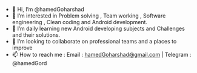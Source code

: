 - 👋 Hi, I’m @hamedGoharshad
- 👀 I’m interested in Problem solving , Team working , Software engineering , Clean coding and Android development.
- 🌱 I’m daily learning new Android developing subjects and Challenges and their solutions. 
- 💞️ I’m looking to collaborate on professional teams and a places to improve
- 📫 How to reach me : 
Email : hamedGoharshad@gmail.com | 
Telegram : @hamedGord

<!---
hamedGoharshad/hamedGoharshad is a ✨ special ✨ repository because its `README.md` (this file) appears on your GitHub profile.
You can click the Preview link to take a look at your changes.
--->
